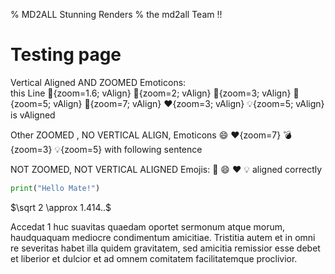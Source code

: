 % MD2ALL Stunning Renders
% the md2all Team !!

# Testing page

Vertical Aligned AND ZOOMED Emoticons:  
this Line :minidisc:{zoom=1.6; vAlign} :minidisc:{zoom=2; vAlign} :minidisc:{zoom=3; vAlign} :minidisc:{zoom=5; vAlign} :minidisc:{zoom=7; vAlign} :heart:{zoom=3; vAlign} :bulb:{zoom=5; vAlign} is vAligned

Other ZOOMED , NO VERTICAL ALIGN, Emoticons :smile: :heart:{zoom=7} :bomb:{zoom=3} :bulb:{zoom=5} with following sentence

NOT ZOOMED, NOT VERTICAL ALIGNED Emojis: :minidisc: :smile: :heart: :bulb: aligned correctly

```python
print("Hello Mate!")
```

$\sqrt 2 \approx 1.414..$

Accedat 1 huc suavitas quaedam oportet sermonum atque morum, haudquaquam mediocre condimentum amicitiae. Tristitia autem et in omni re severitas habet illa quidem gravitatem, sed amicitia remissior esse debet et liberior et dulcior et ad omnem comitatem facilitatemque proclivior.